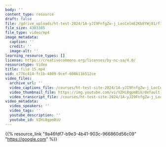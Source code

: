 ```yaml
---
body: ''
content_type: resource
draft: false
file: /gdrive_uploads/ht-test-2024/1A-yJI9FnfgZw-j_LocCelmE2Kb8YWj81/file-15.mp4
file_size: 4303305
file_type: video/mp4
image_metadata:
  caption: ''
  credit: ''
  image-alt: ''
learning_resource_types: []
license: https://creativecommons.org/licenses/by-nc-sa/4.0/
resourcetype: Video
title: file 15.mp4
uid: c776c414-fc1b-4809-9cef-608611b512ce
video_files:
  archive_url: ''
  video_captions_file: /courses/ht-test-site-2024/1A-yJI9FnfgZw-j_LocCelmE2Kb8YWj81_transcript.webvtt
  video_thumbnail_file: https://img.youtube.com/vi/VZHi8gpmBiU/default.jpg
  video_transcript_file: /courses/ht-test-site-2024/1A-yJI9FnfgZw-j_LocCelmE2Kb8YWj81_transcript.pdf
video_metadata:
  video_speakers: ''
  video_tags: ''
  youtube_description: ''
  youtube_id: VZHi8gpmBiU
---
```

{{% resource_link "9a46fdf7-b9e3-4b41-903c-966860d56c09" "https://google.com" %}}